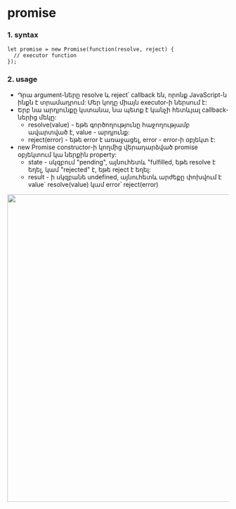 # promise

### 1. syntax

```
let promise = new Promise(function(resolve, reject) {
  // executor function
});
```

### 2. usage

- Դրա argument-ները resolve և reject՝ callback են, որոնք JavaScript-ն ինքն է տրամադրում: Մեր կոդը միայն executor-ի ներսում է:
- Երբ նա արդյունքը կստանա, նա պետք է կանչի հետևյալ callback-ներից մեկը:
  - resolve(value) - եթե գործողությունը հաջողությամբ ավարտված է, value - արդյունք:
  - reject(error) - եթե error է առաջացել, error - error-ի օբյեկտ է:
- new Promise constructor-ի կողմից վերադարձված promise օբյեկտում կա ներքին property:
  - state - սկզբում "pending", այնուհետև "fulfilled, եթե resolve է եղել, կամ "rejected" է, եթե reject է եղել:
  - result - ի սկզբանե undefined, այնուհետև արժեքը փոխվում է value` resolve(value) կամ error՝ reject(error)

<img src="https://learn.javascript.ru/article/promise-basics/promise-resolve-reject.svg" width="700"/>
